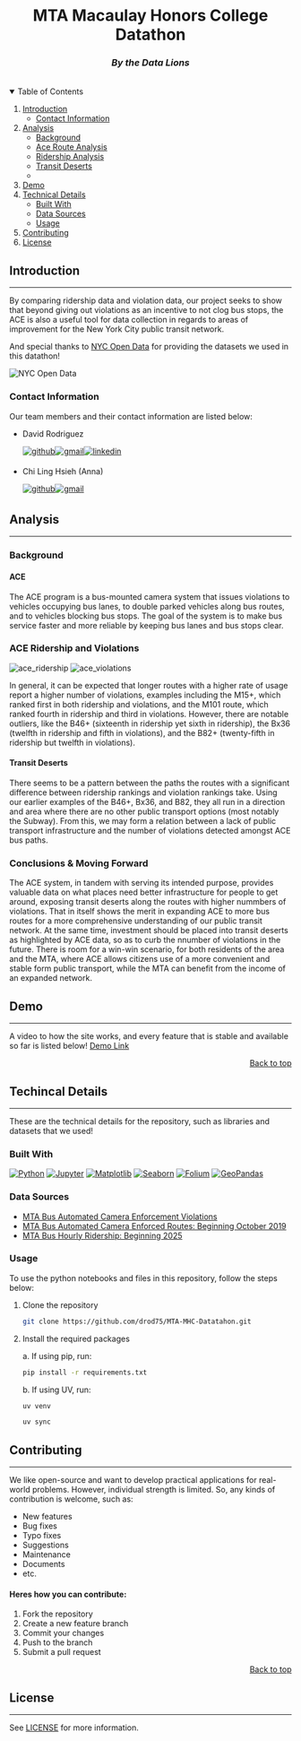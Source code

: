 <a name="readme-top"></a>

<div align="center">
  <h1>MTA Macaulay Honors College Datathon</h1>
  <h3><i>By the Data Lions</i></h3>
</div> <br>

<details open>
<summary>Table of Contents</summary>
<ol>
    <li>
        <a href="#introduction">Introduction</a>
        <ul>
            <li><a href="#contact-information">Contact Information</a></li>
        </ul>
    </li>
    <li><a href="#analysis">Analysis</a>
        <ul>
            <li><a href="#background">Background</a></li>
            <li><a href="#ace-route-analysis">Ace Route Analysis</a></li>
            <li><a href="#ridership-analysis">Ridership Analysis</a></li>
            <li><a href="#transit-deserts">Transit Deserts</a></li>
            <li href="#conclusions"><a></a></li>
        </ul>
    </li>
    <li><a href="#demo">Demo</a></li>
    <li><a href="#techincal-details">Technical Details</a>
        <ul>
            <li><a href="#built-with">Built With</a></li>
            <li><a href="#data-sources">Data Sources</a></li>
            <li><a href="#usage">Usage</a></li>
        </ul>
    </li>
    <li><a href="#contributing">Contributing</a></li>
    <li><a href="#license">License</a></li>
</ol>
</details>

## Introduction
----
By comparing ridership data and violation data, our project seeks to show that beyond giving out violations as an incentive to not clog bus stops, the ACE is also a useful tool for data collection in regards to areas of improvement for the New York City public transit network.

And special thanks to [NYC Open Data][NYC Open Data-url] for providing the datasets we used in this datathon! 

![NYC Open Data][NYC Open Data]

### Contact Information
Our team members and their contact information are listed below:

- David Rodriguez 

    <a href="https://github.com/drod75" target="_blank"><img src="https://img.shields.io/badge/github-%2300acee.svg?color=181717&style=for-the-badge&logo=github&logoColor=white" alt="github" style="margin-bottom: 5px;" /></a><a href="mailto:dr507498@gmail.com" target="_blank"><img src="https://img.shields.io/badge/gmail-%2300acee.svg?color=EA4335&style=for-the-badge&logo=gmail&logoColor=white" alt="gmail" style="margin-bottom: 5px;" /></a><a href="https://www.linkedin.com/in/david-rodriguez-nyc/" target="_blank"><img src="https://img.shields.io/badge/linkedin-%2300acee.svg?color=0A66C2&style=for-the-badge&logo=linkedin&logoColor=white" alt="linkedin" style="margin-bottom: 5px;" /></a>

- Chi Ling Hsieh (Anna) 

    <a href="https://github.com/anna-hsh" target="_blank"><img src="https://img.shields.io/badge/github-%2300acee.svg?color=181717&style=for-the-badge&logo=github&logoColor=white" alt="github" style="margin-bottom: 5px;" /></a><a href="mailto:annaclhsieh@gmail.com" target="_blank"><img src="https://img.shields.io/badge/gmail-%2300acee.svg?color=EA4335&style=for-the-badge&logo=gmail&logoColor=white" alt="gmail" style="margin-bottom: 5px;" /></a>
 
## Analysis
----
### Background
#### ACE 
The ACE program is a bus-mounted camera system that issues violations to vehicles occupying bus lanes, to double parked vehicles along bus routes, and to vehicles blocking bus stops. The goal of the system is to make bus service faster and more reliable by keeping bus lanes and bus stops clear.

### ACE Ridership and Violations
![ace_ridership](https://github.com/drod75/MTA-MHC-Datatahon/blob/main/assets/images/ace_ridership.png)
![ace_violations](https://github.com/drod75/MTA-MHC-Datatahon/blob/main/assets/images/bus_violations.png)

In general, it can be expected that longer routes with a higher rate of usage report a higher number of violations, examples including the M15+, which ranked first in both ridership and violations, and the M101 route, which ranked fourth in ridership and third in violations. However, there are notable outliers, like the B46+ (sixteenth in ridership yet sixth in ridership), the Bx36 (twelfth in ridership and fifth in violations), and the B82+ (twenty-fifth in ridership but twelfth in violations).

#### Transit Deserts
There seems to be a pattern between the paths the routes with a significant difference between ridership rankings and violation rankings take. Using our earlier examples of the B46+, Bx36, and B82, they all run in a direction and area where there are no other public transport options (most notably the Subway). From this, we may form a relation between a lack of public transport infrastructure and the number of violations detected amongst ACE bus paths.

### Conclusions & Moving Forward
The ACE system, in tandem with serving its intended purpose, provides valuable data on what places need better infrastructure for people to get around, exposing transit deserts along the routes with higher nummbers of violations. That in itself shows the merit in expanding ACE to more bus routes for a more comprehensive understanding of our public transit network. At the same time, investment should be placed into transit deserts as highlighted by ACE data, so as to curb the nnumber of violations in the future. There is room for a win-win scenario, for both residents of the area and the MTA, where ACE allows citizens use of a more convenient and stable form public transport, while the MTA can benefit from the income of an expanded network.

## Demo
----
A video to how the site works, and every feature that is stable and available so far is listed below!
[Demo Link](public/demo.mp4)

<p align="right"><a href="#readme-top">Back to top</a></p>

## Techincal Details
----
These are the technical details for the repository, such as libraries and datasets that we used!

### Built With
[![Python][Python]][Python-url]
[![Jupyter][Jupyter]][Jupyter-url]
[![Matplotlib][Matplotlib]][Matplotlib-url]
[![Seaborn][Seaborn]][Seaborn-url]
[![Folium][Folium]][Folium-url]
[![GeoPandas][GeoPandas]][GeoPandas-url]

### Data Sources
- [MTA Bus Automated Camera Enforcement Violations](https://data.ny.gov/Transportation/MTA-Bus-Automated-Camera-Enforcement-Violations-Be/kh8p-hcbm/about_data)
- [MTA Bus Automated Camera Enforced Routes: Beginning October 2019](https://data.ny.gov/Transportation/MTA-Bus-Automated-Camera-Enforced-Routes-Beginning/ki2b-sg5y/about_data) 
- [MTA Bus Hourly Ridership: Beginning 2025](https://data.ny.gov/Transportation/MTA-Bus-Hourly-Ridership-Beginning-2025/gxb3-akrn/about_data)


### Usage
To use the python notebooks and files in this repository, follow the steps below:

1. Clone the repository
   ```sh
   git clone https://github.com/drod75/MTA-MHC-Datatahon.git
    ```
2. Install the required packages

    a. If using pip, run:
    ```sh
    pip install -r requirements.txt
    ```
    b. If using UV, run:
    ```sh
    uv venv
    ```
    ```sh
    uv sync
    ```


## Contributing
----
We like open-source and want to develop practical applications for real-world problems. However, individual strength is limited. So, any kinds of contribution is welcome, such as:
- New features
- Bug fixes
- Typo fixes
- Suggestions
- Maintenance
- Documents
- etc.

#### Heres how you can contribute:
1. Fork the repository
2. Create a new feature branch
3. Commit your changes 
4. Push to the branch 
5. Submit a pull request

<p align="right"><a href="#readme-top">Back to top</a></p>


## License
----
See [LICENSE](https://github.com/drod75/MTA-MHC-Datatahon/blob/main/LICENSE) for more information.

[Python]: https://img.shields.io/badge/python-FFDE57?style=for-the-badge&logo=python&logoColor=4584B6
[Python-url]: https://www.python.org/

[Matplotlib]: https://img.shields.io/badge/matplotlib-FF5733?style=for-the-badge&logo=matplotlib&logoColor=white
[Matplotlib-url]: https://matplotlib.org/

[Seaborn]: https://img.shields.io/badge/seaborn-4A73B8?style=for-the-badge&logo=seaborn&logoColor=white
[Seaborn-url]: https://seaborn.pydata.org/

[Folium]: https://img.shields.io/badge/folium-4A73B8?style=for-the-badge&logo=python&logoColor=white
[Folium-url]: https://python-visualization.github.io/folium/

[GeoPandas]: https://img.shields.io/badge/GeoPandas-4A73B8?style=for-the-badge&logo=python&logoColor=white
[GeoPandas-url]: https://geopandas.org/

[Jupyter]: https://img.shields.io/badge/jupyter-F37626?style=for-the-badge&logo=jupyter&logoColor=white
[Jupyter-url]: https://jupyter.org/

[NYC Open Data]: https://img.shields.io/badge/NYC_Open_Data-008000?style=for-the-badge&logo=nyc&logoColor=white
[NYC Open Data-url]: https://opendata.cityofnewyork.us/

